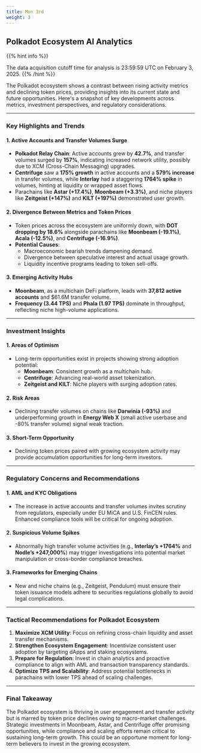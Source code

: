 ```yaml
---
title: Mon 3rd
weight: 3
---
```


## **Polkadot Ecosystem AI Analytics**
{{% hint info %}}

The data acquisition cutoff time for analysis is 23:59:59 UTC on February 3, 2025.
{{% /hint %}}

The Polkadot ecosystem shows a contrast between rising activity metrics and declining token prices, providing insights into its current state and future opportunities. Here's a snapshot of key developments across metrics, investment perspectives, and regulatory considerations.

---

### Key Highlights and Trends

#### **1. Active Accounts and Transfer Volumes Surge**
- **Polkadot Relay Chain**: Active accounts grew by **42.7%**, and transfer volumes surged by **157%**, indicating increased network utility, possibly due to XCM (Cross-Chain Messaging) upgrades.
- **Centrifuge** saw a **175% growth** in active accounts and a **579% increase** in transfer volumes, while **Interlay** had a staggering **1764% spike** in volumes, hinting at liquidity or wrapped asset flows.
- Parachains like **Astar (+17.4%)**, **Moonbeam (+3.3%)**, and niche players like **Zeitgeist (+147%)** and **KILT (+197%)** demonstrated user growth.

#### **2. Divergence Between Metrics and Token Prices**
- Token prices across the ecosystem are uniformly down, with **DOT dropping by 18.6%** alongside parachains like **Moonbeam (-19.1%)**, **Acala (-12.5%)**, and **Centrifuge (-16.9%)**.
- **Potential Causes**:
  - Macroeconomic bearish trends dampening demand.
  - Divergence between speculative interest and actual usage growth.
  - Liquidity incentive programs leading to token sell-offs.

#### **3. Emerging Activity Hubs**
- **Moonbeam**, as a multichain DeFi platform, leads with **37,812 active accounts** and $61.6M transfer volume.
- **Frequency (3.44 TPS)** and **Phala (1.97 TPS)** dominate in throughput, reflecting niche high-volume applications.

---

### Investment Insights

#### **1. Areas of Optimism**
- Long-term opportunities exist in projects showing strong adoption potential:
  - **Moonbeam**: Consistent growth as a multichain hub.
  - **Centrifuge**: Advancing real-world asset tokenization.
  - **Zeitgeist and KILT**: Niche players with surging adoption rates.

#### **2. Risk Areas**
- Declining transfer volumes on chains like **Darwinia (-93%)** and underperforming growth in **Energy Web X** (small active userbase and -80% transfer volume) signal weak traction.

#### **3. Short-Term Opportunity**
- Declining token prices paired with growing ecosystem activity may provide accumulation opportunities for long-term investors.

---

### Regulatory Concerns and Recommendations

#### **1. AML and KYC Obligations**
- The increase in active accounts and transfer volumes invites scrutiny from regulators, especially under EU MiCA and U.S. FinCEN rules. Enhanced compliance tools will be critical for ongoing adoption.

#### **2. Suspicious Volume Spikes**
- Abnormally high transfer volume activities (e.g., **Interlay’s +1764%** and **Nodle’s +247,000%**) may trigger investigations into potential market manipulation or cross-border compliance breaches.

#### **3. Frameworks for Emerging Chains**
- New and niche chains (e.g., Zeitgeist, Pendulum) must ensure their token issuance models adhere to securities regulations globally to avoid legal complications.

---

### Tactical Recommendations for Polkadot Ecosystem
1. **Maximize XCM Utility**: Focus on refining cross-chain liquidity and asset transfer mechanisms.
2. **Strengthen Ecosystem Engagement**: Incentivize consistent user adoption by targeting dApps and staking ecosystems.
3. **Prepare for Regulation**: Invest in chain analytics and proactive compliance to align with AML and transaction transparency standards.
4. **Optimize TPS and Scalability**: Address potential bottlenecks in parachains with lower TPS ahead of scaling challenges.

---

### Final Takeaway

The Polkadot ecosystem is thriving in user engagement and transfer activity but is marred by token price declines owing to macro-market challenges. Strategic investments in Moonbeam, Astar, and Centrifuge offer promising opportunities, while compliance and scaling efforts remain critical to sustaining long-term growth. This could be an opportune moment for long-term believers to invest in the growing ecosystem.
